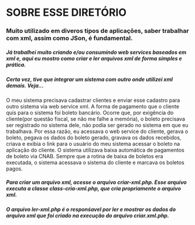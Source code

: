 # SOBRE ESSE DIRETÓRIO

### Muito utilizado em diveros tipos de aplicações, saber trabalhar com xml, assim como JSon, é fundamental.

##### Já trabalhei muito criando e/ou consumindo web services baseados em xml e, aqui eu mostro como criar e ler arquivos xml de forma simples e prática.

##### Certa vez, tive que integrar um sistema com outro onde utilizei xml demais. Veja...

O meu sistema precisava cadastrar clientes e enviar esse cadastro para outro sistema via web service xml. 
A forma de pagamento que o cliente quis para o sistema foi boleto bancário. Ocorre que, por exigência do cliente(por questão fiscal, se não me falhe a memória), o boleto precisava ser registrado no sistema dele, não podia ser gerado no sistema em que eu trabalhava. Por essa razão, eu acessava o web service do cliente, gerava o boleto, pegava os dados do boleto gerado, gravava os dados recebidos, criava e exibia o link para o usuário do meu sistema acessar o boleto na aplicação do cliente. 
O sistema utilizava baixa automática de pagamentos de boleto via CNAB. Sempre que a rotina de baixa de boletos era executada, o sistema acessava o sistema do cliente e marcava os boletos pagos.

##### Para criar um arquivo xml, acesse o arquivo criar-xml.php. Esse arquivo executa a classe class-cria-xml.php, que cria propriamente o arquivo xml.

##### O arquivo ler-xml.php é o responśavel por ler e mostrar os dados do arquivo xml que foi criado na execução do arquivo criar.xml.php.



